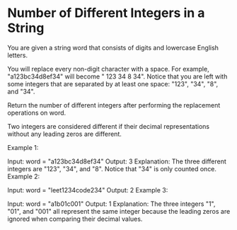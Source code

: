 # Number of Different Integers in a String

You are given a string word that consists of digits and lowercase English letters.

You will replace every non-digit character with a space. For example, "a123bc34d8ef34" will become " 123 34 8 34".
Notice that you are left with some integers that are separated by at least one space: "123", "34", "8", and "34".

Return the number of different integers after performing the replacement operations on word.

Two integers are considered different if their decimal representations without any leading zeros are different.

Example 1:

Input: word = "a123bc34d8ef34"
Output: 3 Explanation: The three different integers are "123", "34", and "8". Notice that "34" is only counted once.
Example 2:

Input: word = "leet1234code234"
Output: 2 Example 3:

Input: word = "a1b01c001"
Output: 1 Explanation: The three integers "1", "01", and "001" all represent the same integer because the leading zeros
are ignored when comparing their decimal values.
